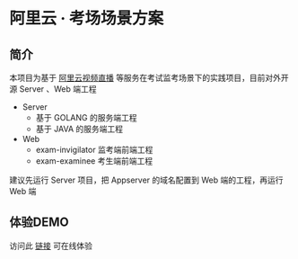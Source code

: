 # 阿里云 · 考场场景方案

## 简介

本项目为基于 [阿里云视频直播](https://www.aliyun.com/product/live) 等服务在考试监考场景下的实践项目，目前对外开源 Server 、Web 端工程

- Server
  - 基于 GOLANG 的服务端工程
  - 基于 JAVA 的服务端工程
- Web
  - exam-invigilator 监考端前端工程
  - exam-examinee 考生端前端工程

建议先运行 Server 项目，把 Appserver 的域名配置到 Web 端的工程，再运行 Web 端

## 体验DEMO

访问此 [链接](https://video.aliyuncs.com/exam-demo#/home) 可在线体验
